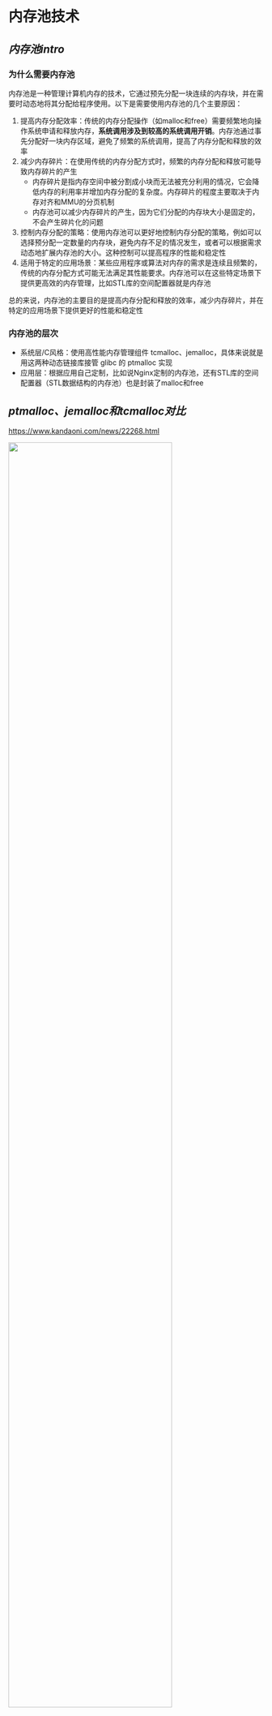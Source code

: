 # 内存池技术

## *内存池intro*

### 为什么需要内存池

内存池是一种管理计算机内存的技术，它通过预先分配一块连续的内存块，并在需要时动态地将其分配给程序使用。以下是需要使用内存池的几个主要原因：

1. 提高内存分配效率：传统的内存分配操作（如malloc和free）需要频繁地向操作系统申请和释放内存，**系统调用涉及到较高的系统调用开销**。内存池通过事先分配好一块内存区域，避免了频繁的系统调用，提高了内存分配和释放的效率
2. 减少内存碎片：在使用传统的内存分配方式时，频繁的内存分配和释放可能导致内存碎片的产生
   * 内存碎片是指内存空间中被分割成小块而无法被充分利用的情况，它会降低内存的利用率并增加内存分配的复杂度。内存碎片的程度主要取决于内存对齐和MMU的分页机制
   * 内存池可以减少内存碎片的产生，因为它们分配的内存块大小是固定的，不会产生碎片化的问题
3. 控制内存分配的策略：使用内存池可以更好地控制内存分配的策略，例如可以选择预分配一定数量的内存块，避免内存不足的情况发生，或者可以根据需求动态地扩展内存池的大小。这种控制可以提高程序的性能和稳定性
4. 适用于特定的应用场景：某些应用程序或算法对内存的需求是连续且频繁的，传统的内存分配方式可能无法满足其性能要求。内存池可以在这些特定场景下提供更高效的内存管理，比如STL库的空间配置器就是内存池

总的来说，内存池的主要目的是提高内存分配和释放的效率，减少内存碎片，并在特定的应用场景下提供更好的性能和稳定性

### 内存池的层次

* 系统层/C风格：使用高性能内存管理组件 tcmalloc、jemalloc，具体来说就是用这两种动态链接库接管 glibc 的 ptmalloc 实现
* 应用层：根据应用自己定制，比如说Nginx定制的内存池，还有STL库的空间配置器（STL数据结构的内存池）也是封装了malloc和free

## *ptmalloc、jemalloc和tcmalloc对比*

<https://www.kandaoni.com/news/22268.html>

<img src="内存池对比.png" width="80%">

### ptmalloc

ptmalloc, Per-Thread Memory Allocator 是glibc默认的内存管理系统，是解决通用场景下默认的glibc内存管理系统。起源于Doug Lea的malloc。由 Wolfram Gloger 改进得到可以支持多线程

它在应对当今的多核高并发等压力环境下存在如下问题

* 高并发时较小内存块使用导致系统调用频繁，降低了系统的执行效率
* 频繁使用时增加了系统内存的碎片，降低内存使用效率
* 缺乏垃圾回收机制：容易造成内存泄漏，导致内存枯竭
* 内存分配与释放的逻辑在程序中相隔较远时，降低程序的稳定性

### tcmalloc

ptmalloc的瓶颈在于锁竞争

tcmalloc实现了TLS级别的无锁

### jemalloc

 jemalloc 是由 Jason Evans 在 FreeBSD 项目中引入的新一代内存分配器。它是一个通用的 malloc 实现，侧重于减少内存碎片和提升高并发场景下内存的分配效率，其目标是能够替代 malloc。jemalloc 在 2005 年首次作为 FreeBSD libc 分配器使用，2010年，jemalloc 的功能延伸到如堆分析和监控/调优等。现代的 jemalloc 版本依然集成在 FreeBSD 中。jemalloc目前在firefox、facebook服务器各种组件中大量使用

为每个进程单独申请一个小的内存池，专门存放请求、解析的数据等。响应结束后统一删除。这个过程不需要很多的系统调用

协存池生存时间应该尽可能短，与请求或者连接具有相同的周期，减少小内存池的大量堆叠，减少碎片堆积和内存泄漏

## *Teaser：定长内存池*

### intro

定长对象的内存池，每次申请或者归还一个固定大小的内存对象T，定长内存池可以满足固定大小的内存申请释放需求，并且定长内存池在高并发内存池中可以被复用

定长内存池的特点是

* 性能达到极致
* 不考虑内存碎片等问题

### 实现

<img src="定长内存池.drawio.png">

用自由链表 `void *_freeList` 来管理切好的小块内存，内存块头上存下一个内存块的地址，因此一个内存块至少要存4字节（32位）或8字节（64位）

```c++
// 获取内存对象中存储的头4 or 8字节值，即连接的下一个对象的地址
inline void*& NextObj(void* obj) { 
    return *((void**)obj);
}
```

`void **` 在32位下是4 Byte，64位下是8 Byte。先将 `void *` 强转为 `void **` 对它再解引用一次的时候就可以得到 `void *` 的内容，这和对 `void *` 解引用得到 `void` 的效果是一样的。如果不这么做，就要通过32位用 `int *` 解引用和 64位用 `long *` 解引用来分别了，这很不灵活

可以用这种方式来判断当前系统是32位还是64位，然后强转

```cpp
if (sizeof(int *) == 32) //32位
    *((int *)obj) = nullptr; 
else //64位
    *((long long*)obj) = nullptr; 
```

若剩余的空间不够分配一块内存了该怎么办？引入 `_remainByte` 管理

## *内存分配系统调用*

Linux 的系统调用 brk、mmap、alloca 等查看 *系统编程.md*，这里介绍一下 Windows 下的内存分配系统调用

Windows 的 VirtualAlloc 和 VirtualFree 是用于动态内存管理的函数，常用于内存分配和释放的操作

https://blog.csdn.net/asce1885/article/details/5707155

### VirtualAlloc

```c
LPVOID WINAPI VirtualAlloc(
  __in_opt  LPVOID lpAddress, //分配的起始位置。
//如果要保留一段内存区域，函数会将其自动向最近的一个分配粒度对齐；
//如果要提交一段内存区域，函数将会向最近的一个页面对齐；
//如果为NULL，系统自行决定在什么地方分配
  __in      SIZE_T dwSize, //所需要分配的内存字节大小，
  __in      DWORD flAllocationType, //分配类型：MEM_COMMIT(提交)、MEM_RESERVED(保留)..
  __in      DWORD flProtect //内存保护属性：PAGE_READWRITE、PAGE_EXECUTE…
);
```



### VirtualFree

```c
BOOL WINAPI VirtualFree(
  __in  LPVOID lpAddress, //需要改变状态的内存区域的起始地址
  __in  SIZE_T dwSize, //需要改变状态的内存区域的字节大小
  __in  DWORD dwFreeType //MEM_DECOMMIT—将内存变为保留状态
                            //MEM_RELEASE—释放内存，将内存变为空闲状态
);
```



# ptmalloc

https://blog.csdn.net/initphp/category_10542242.html

以下分析基于 glibc-2.31 中集成的 ptmalloc2，从https://ftp.gnu.org/gnu/glibc/这里下载

## *架构 & 核心数据结构*

### 架构

<img src="ptmalloc架构.drawio.png" width="70%">

* `malloc_state` (Arena header)：一个 thread arena 可以维护多个堆，这些堆共享同一个arena header。Arena header 描述的信息包括：bins、top chunk、last remainder chunk 等
* `heap_info` (Heap Header)：每个堆都有自己的堆 Header（注：也即头部元数据）。当这个堆的空间耗尽时，新的堆（而非连续内存区域）就会被 mmap 到当前堆的 arena 里
* `malloc_chunk` (Chunk header)：根据用户请求，每个堆被分为若干 chunk。每个 chunk 都有自己的 chunk header。内存管理使用malloc_chunk，把heap当作link list从一个内存块游走到下一个块

### malloc_state

malloc_state是一个进程中全局的数据结构，每一个分配区都有一个（包括主分配区和非主分配区），用来组织、管理所有顶层的分配区

```c
struct malloc_state {
  __libc_lock_define (, mutex);
  int flags;
  int have_fastchunks;
  mfastbinptr fastbinsY[NFASTBINS];
  mchunkptr top;
  mchunkptr last_remainder;
  mchunkptr bins[NBINS * 2 - 2];
  unsigned int binmap[BINMAPSIZE];
  struct malloc_state *next;
  struct malloc_state *next_free;
  INTERNAL_SIZE_T attached_threads;
  INTERNAL_SIZE_T system_mem;
  INTERNAL_SIZE_T max_system_mem;
};
```

* mutex：线程锁，当多线程进行内存分配竞争的时候，需要首先拿到该锁才能进行分配区上的操作
* flags 位图：记录了分配区的一些标志的位图，比如 bit0 记录了分配区是否有 fast bin chunk ，bit1 标识分配区是否能返回连续的虚拟地址空间
* have_fastchunks：用于标记是否有fast bins
* fastbinsY：fast bins是bins的高速缓冲区，大约有10个定长队列。当用户释放一块不大于max_fast（默认值64）的chunk（一般小内存）的时候，会默认会被放到fast bins上
* top：指向分配区的 top chunk。top chunk相当于分配区的顶部空闲内存，当bins上都不能满足内存分配要求的时候，就会来top chunk上分配
* last_remainder：最新的 chunk 分割之后剩下的那部分
* bins 指针数组：用于存储 unstored bin，small bins 和 large bins 的 chunk 链表
* binmap：ptmalloc 用一个 bit 来标识某一个 bin 中是否包含空闲 chunk 
* next：分配区全局链表，主分配区放头部，新加入的分配区放main_arean.next 位置。
* next_free：空闲的分配区
* attached_threads：空闲链表的状态记录，0为空闲，n为正在使用中、关联的线程个数（一个分配区可以给多个线程使用）

### 初始化

ptmalloc的源码在 glibc/malloc 文件夹下，而malloc函数的入口在malloc/malloc.c文件中

```c
strong_alias (__libc_malloc, __malloc) strong_alias (__libc_malloc, malloc)
```

没有直接的malloc函数，glibc通过 `__attribute__((alias))`，将 `__libc_malloc` 函数强绑定到malloc上

<img src="ptmalloc初始化的调用顺序.drawio.png" width="40%">

## *chunk*

ptmalloc通过chunk 数据结构作为最小的内存单元，来进行内存管理

### malloc_chunk

```c
struct malloc_chunk {
  INTERNAL_SIZE_T      mchunk_prev_size;  /* Size of previous chunk (if free).  */
  INTERNAL_SIZE_T      mchunk_size;       /* Size in bytes, including overhead. */

  struct malloc_chunk* fd;         /* double links -- used only if free. */
  struct malloc_chunk* bk;

  /* Only used for large blocks: pointer to next larger size.  */
  struct malloc_chunk* fd_nextsize; /* double links -- used only if free. */
  struct malloc_chunk* bk_nextsize;
};
```

* mchunk_prev_size：该字段记录物理相邻的前一个chunk的大小（低地址chunk）
  * 若前一个chunk处于空闲，则该字段记录前一个chunk大小
  * 如果前一个chunk已经被使用（allocated），则该字段空间可以被前一个chunk的用户数据空间复用
* mchunk_size：该字段是chunk的大小。该字段的低三个比特位对 chunk 的大小没有影响，所以被复用e为标志位
* fd和bk：当 chunk 空闲的时候，会放置到bins上双向链表管理。fd 指向下一个（非物理相邻）空闲的 chunk。bk 指向上一个（非物理相邻）空闲的 chunk。由于只有chunk空闲的时候，才会放置到bins上进行空闲管理，所以fd和bk占用的是用户数据区域 user data
* fd_nextsize和bk_nextsize：用于管理large块的时候的空闲chunk双向链表的管理。一般空闲的 large chunk 在 fd 的遍历顺序中，按照由大到小的顺序排列。这样做可以避免在寻找合适 chunk 时挨个遍历，也是复用用户数据区域。large chunk的空间肯定装的下

### 使用中的状态

```
    chunk-> +-+-+-+-+-+-+-+-+-+-+-+-+-+-+-+-+-+-+-+-+-+-+-+-+-+-+-+-+-+-+-+-+
	    |             Size of previous chunk, if unallocated (P clear)  |
	    +-+-+-+-+-+-+-+-+-+-+-+-+-+-+-+-+-+-+-+-+-+-+-+-+-+-+-+-+-+-+-+-+
	    |             Size of chunk, in bytes                     |A|M|P|
      mem-> +-+-+-+-+-+-+-+-+-+-+-+-+-+-+-+-+-+-+-+-+-+-+-+-+-+-+-+-+-+-+-+-+
	    |             User data starts here...                          .
	    .                                                               .
	    .             (malloc_usable_size() bytes)                      .
	    .                                                               |
nextchunk-> +-+-+-+-+-+-+-+-+-+-+-+-+-+-+-+-+-+-+-+-+-+-+-+-+-+-+-+-+-+-+-+-+
	    |             (size of chunk, but used for application data)    |
	    +-+-+-+-+-+-+-+-+-+-+-+-+-+-+-+-+-+-+-+-+-+-+-+-+-+-+-+-+-+-+-+-+
	    |             Size of next chunk, in bytes                |A|0|1|
	    +-+-+-+-+-+-+-+-+-+-+-+-+-+-+-+-+-+-+-+-+-+-+-+-+-+-+-+-+-+-+-+-+
```

* 复用相邻下一个nextchunk（高地址chunk）的mchunk_prev_size字段的数据空间。所以该chunk的内存空间为当前内存 + mchunk_prev_size字段空间
* 由于 chunk 被使用中，所以不需要通过双向链表方式挂载到空闲bins上管理，fd和bk以及fd_nextsize和bk_nextsize不需要被使用

<img src="已分配的chunk的内存结构.drawio.png">

### 空闲时的状态

```
    chunk-> +-+-+-+-+-+-+-+-+-+-+-+-+-+-+-+-+-+-+-+-+-+-+-+-+-+-+-+-+-+-+-+-+
	    |             Size of previous chunk, if unallocated (P clear)  |
	    +-+-+-+-+-+-+-+-+-+-+-+-+-+-+-+-+-+-+-+-+-+-+-+-+-+-+-+-+-+-+-+-+
    `head:' |             Size of chunk, in bytes                     |A|0|P|
      mem-> +-+-+-+-+-+-+-+-+-+-+-+-+-+-+-+-+-+-+-+-+-+-+-+-+-+-+-+-+-+-+-+-+
	    |             Forward pointer to next chunk in list             |
	    +-+-+-+-+-+-+-+-+-+-+-+-+-+-+-+-+-+-+-+-+-+-+-+-+-+-+-+-+-+-+-+-+
	    |             Back pointer to previous chunk in list            |
	    +-+-+-+-+-+-+-+-+-+-+-+-+-+-+-+-+-+-+-+-+-+-+-+-+-+-+-+-+-+-+-+-+
	    |             Unused space (may be 0 bytes long)                .
	    .                                                               .
	    .                                                               |
nextchunk-> +-+-+-+-+-+-+-+-+-+-+-+-+-+-+-+-+-+-+-+-+-+-+-+-+-+-+-+-+-+-+-+-+
    `foot:' |             Size of chunk, in bytes                           |
	    +-+-+-+-+-+-+-+-+-+-+-+-+-+-+-+-+-+-+-+-+-+-+-+-+-+-+-+-+-+-+-+-+
	    |             Size of next chunk, in bytes                |A|0|0|
	    +-+-+-+-+-+-+-+-+-+-+-+-+-+-+-+-+-+-+-+-+-+-+-+-+-+-+-+-+-+-+-+-+
```

* fd/bk以及fd_nextsize/bk_nextsize的指针地址，可以直接侵占用户数据区域（userdata）的空间，因为这些用户数据已经无效了
* 下一个nextchunk的mchunk_prev_size值，记录了当前chunk的大小

<img src="未使用的chunk的内存结构.drawio.png">

## *哈希桶free chunks管理*

对于空闲的 chunk，ptmalloc 使用哈希桶来管理 free list，每一个内存分配区中维护着 bins 的列表数据结构，用于保存 free chunks

根据空闲chunk的大小和其处于的状态将其放在四个不同的bin中，这四个管理空闲chunk的容器为 fast bins、unsorted bin、small bins 和 large bins

### 不同bin的作用

<img src="bins结构.drawio.png" width="80%">

1. fast bins是bins的高速缓存，大约有10个定长队列。当一些大小小于 max_fast（默认为64字节）的chunk被回收时，首先将其放入fast bins中，在分配小内存时，首先会查看fast bins中是否有合适的内存块，如果存在，则直接返回fast bins中的内存块，以加快分配速度

   fast bins可以看着是small bins的一小部分cache，主要是用于提高小内存的分配效率，虽然这可能会加剧内存碎片化，但也大大加速了内存释放的速度

2. unsorted bin只有一个，回收的chunk块必须先放到unsorted bin中，分配内存时会查看unsorted bin中是否有合适的chunk，如果找到满足条件的chunk，则直接返回给用户，否则将unsorted bin的所有chunk放入small bins或large bins中

   unsorted bin 可以重新使用最近 free 掉的 chunk，从而消除了寻找合适 bin 的时间开销，进而加速了内存分配及释放的效率

3. small bins用于存放固定大小的chunk，共64个bin，最小的chunk大小为16字节或32字节，每个bin的大小相差8字节或是16字节，当分配小内存块时，采用精确匹配的方式从small bins中查找合适的chunk

   small bins 相邻的 free chunk 将被合并，这减缓了内存碎片化，但是减慢了 free 的速度；

4. large bins用于存储大于等于512B或1024B的空闲chunk，这些chunk使用双向链表的形式按大小顺序排序，分配内存时按最近匹配方式从large bins中分配chunk

   large bin 中所有 chunk 大小不一定相同，各 chunk 大小递减保存。最大的 chunk 保存顶端，而最小的 chunk 保存在尾端；查找较慢，且释放时两个相邻的空闲 chunk 会被合并

其中fast bins保存在malloc_state结构的fastbinsY变量中，其他三者保存在malloc_state结构的bins变量中

关于哈希桶的步长，再强调一下

```
    Bins for sizes < 512 bytes contain chunks of all the same size, spaced
    8 bytes apart. Larger bins are approximately logarithmically spaced:
 
    64 bins of size       8
    32 bins of size      64
    16 bins of size     512
     8 bins of size    4096
     4 bins of size   32768
     2 bins of size  262144
     1 bin  of size what's left
```

<img src="bins哈希桶步长.png">

### 特殊的chunk

* top chunk
  * 一个 arena 中预留的最顶部的 chunk，位于已使用空间的上方。top chunk 不属于任何 bin 。当所有 bin 中都没有合适空闲内存时，就会使用 top chunk 来响应用户请求
  * 当 top chunk 的大小比用户请求的大小还要小的时候，top chunk 就通过 sbrk（main arena）或 mmap（ thread arena）系统调用扩容
* mmaped chunk：当分配的内存非常大（大于分配阀值，默认128K）的时候，需要被mmap映射，则会放到mmaped chunk上，当释放mmaped chunk上的内存的时候会直接交还给操作系统
* last remainder chunk
  * 是最后一次 small request 中因分割而得到的剩余部分，它有利于改进引用局部性，也即后续对 small chunk 的 malloc 请求可能最终被分配得彼此靠近
  * 当用户请求 small chunk 而无法从 small bin 和 unsorted bin 得到服务时，分配器就会通过扫描 binmaps 找到最小非空 bin。若这样的 bin 找到了，其中最合适的 chunk 就会分裂为两部分：返回给用户的 User chunk 以及添加到 unsorted bin 中的 Remainder chunk。这一 Remainder chunk 就将成为 last remainder chunk

## *heap管理*

`_int_new_arena` 中主要调用 `new_heap` 来创建和初始化新的非主分配区

## *分配区 arena*

### ptmalloc对Doug Lea版本的改进

在Doug Lea实现的内存分配器中只有**一个主分配区（main arena），每次分配内存都必须对主分配区加锁**，分配完成后释放锁，在SMP的多线程环境下，对主分配区的锁的争用很激烈，严重影响了malloc的分配效率

为了解决多线程竞争锁的问题，ptmalloc增加了非主分配区thread_arena（或者叫动态分配区 dynamic arena），主分配区与非主分配区 main_arena 用环形链表来进行管理。每一个分配区利用互斥锁 mutex 使线程对于该分配区的访问互斥

<img src="分配区组织.drawio.png" width="60%">

```c
static struct malloc_state main_arena =
{
  .mutex = _LIBC_LOCK_INITIALIZER,
  .next = &main_arena,
  .attached_threads = 1
};
```

* 主分配区和非主分配区形成一个环形链表进行管理
* 每个分配区利用互斥锁使线程对于该分配区的访问互斥
* 每个进程只有一个主分配区，允许多个非主分配区
* ptmalloc根据系统对分配区的争用动态增加分配区的大小，分配区的数量一旦增加，则不会减少
* 主分配区可以使用brk和mmap来分配，非主分配区只能用mmap来映射
* 申请小内存是会产生很多内存碎片，ptmalloc在整理时也要对分配区做加锁操作

### arena_get

### arena_get2

### 分配区的管理

* 当一个线程需要malloc分配内存：先查看该线程私有变量中是否已经存在一个分配区
  * 若存在，尝试加锁
    * 若加锁成功，使用该分配区分配内存
    * 若失败，遍历循环链表，获取一个未加锁的分配区
  * 若没找到未加锁分配区，开辟新的分配区，加入全局链表并加锁，然后分配内存
* 当一个线程需要free释放内存
  * 先获取待释放内存块所在的分配区的锁
  * 若有其他线程持有该锁，必须等待其他线程释放该分配区互斥锁

## *其他malloc函数*

### free

### realloc

# tcmalloc

https://blog.csdn.net/ETalien_/article/details/88832703

https://jiajunhuang.com/articles/2020_10_10-tcmalloc.md.html

## *源代码*

https://google.github.io/tcmalloc/gperftools.html

gperf/gperftools 是google用作内存和CPU分析的工具，基于tcmalloc

## *整体设计框架*

三个主要考虑的点：**性能问题、内存碎片问题和多线程环境下的锁竞争问题**

### tcmalloc 介绍

tcmalloc（Thread-Caching Malloc）是Google开发的一种用于多线程应用程序的内存分配器，在许多Google项目中得到广泛应用。tcmalloc旨在提供高效的内存分配和释放，**以减少多线程应用程序中的锁竞争和内存碎片化**

tcmalloc的设计目标是在**多线程环境下**最大限度地减少内存分配和释放的开销。它采用了许多优化策略来提高性能和可伸缩性

其中一个关键特性是线程本地缓存（Thread-Caching），它为每个线程维护了一个本地内存缓存，用于快速分配和释放内存。通过避免对全局数据结构的频繁访问，减少了锁竞争的情况，从而提高了性能

另一个重要的特性是分离的内存池（Central Cache），它用于处理大于某个阈值的内存分配请求。这些请求在被满足之前不会返回到操作系统，而是在内存池中进行高效的重用。这有助于减少对操作系统的系统调用次数，提高了性能

此外，tcmalloc还使用了一些其他的优化技术，如高效的内存块分配策略、精细的大小分类等，以提高内存分配的效率和内存利用率。

总的来说，tcmalloc是一种针对多线程应用程序的高性能内存分配器，通过利用线程本地缓存、分离的内存池和其他优化策略，提供了快速的内存分配和释放，并减少了锁竞争和内存碎片化的问题

### 三层设计

<img src="内存池结构.drawio.png" width="70%">

* Thread cache 解决锁竞争的问题：线程缓存是每个线程独有的，用于小于256KB的内存的分配，线程从这里申请内存不需要加锁，每个线程独享一个cache，相比于ptmalloc每个线程获取内存都要每次都要加锁，这就是这个并发线程池高效的地方

* Central cache 居中调度

  * central cache 是所有线程所共享的，thread cache按需从central cache中获取对象，central cache也会在合适的时机回收thread cache中的对象。central cache有负载均衡的作用，可以避免一个线程抢占过多内存

  * 因为central cache是共享的，所有存在竞争。但是通过哈希桶的设计，这里竞争不会很激烈。也就是所谓的桶锁。其次只有本身只有thread cache的

    没有内存对象时才会找central cache，所以更降低了竞争烈度

* Page cache 以页为单位管理大内存，用brk或mmap直接找OS的堆要内存

### 主要API结构大纲

<img src="内存池结构API.drawio.png" width="80%">

## *Thread Cache*

### Thread Cache 的结构设计

<img src="ThreadCache.drawio.png" width="60%">

```c++
class ThreadCache {
public:
  // 申请和释放空间
  void *Allocate(size_t size);
  void Deallocate(void *ptr, size_t size);
  // 从central cache获取对象
  void *FetchFromCentralCache(size_t index, size_t size);

private:
  FreeList _freeLists[NFREELISTS];
};
```

### 哈希桶映射与内存块对齐规则

定长内存池直接用一个自由链表就可以挂载所有的内存小块，但是 tcmalloc 是要管理不同大小的内存块该怎么办呢？很简单，分成不同的自由链表来管理不同大小的内存块就可以了！

Thread Cache是哈希桶结构，每个桶是一个按桶的位置映射大小的内存块对象的自由链表，相当于是**直接定址法**。但问题是要如何设计设计映射，或者说如何设计内存分配方式。最Naïve的想法是精确到每一个Byte都分配，但这样挂的自由链表将会非常多，即需要 `256 * 1024 = 262144` 个哈希桶来放自由链表

所以为了平衡效率，需要做出一些空间上的浪费（内碎片）。设计成以8 Byte为一个间隔作为哈希桶。若要1 Byte，给8 Byte；要2 Byte，也给8 Byte；要8 Byte，还给8 Byte。也就是说在这种情况下，内存全部对齐到8 Byte

为了存下64位指针，毋庸置疑最少值肯定是8字节。若按8字节递增对齐，那么到256KB的时候，总共需要 `256 * 1024 / 8 = 32768` 个哈希桶来放自由链表

这感觉还是太多了，在tcmalloc的实现中实际采用的是下面这种，整体控制在最多10%左右的内碎片浪费。按下面的对齐方法，一共是有208个哈希桶来放自由链表

```
// 要的内存数               实际对齐到某个大小   哈希桶保存的自由链表的index
// [1,128]                 8byte对齐         freelist[0,16)
// [128+1,1024]            16byte对齐        freelist[16,72)
// [1024+1,8*1024]         128byte对齐       freelist[72,128)
// [8*1024+1,64*1024]      1024byte对齐      freelist[128,184)
// [64*1024+1,256*1024]    8*1024byte对齐    freelist[184,208)
```

使用一个专门的类 `SizeClass` 来管理对象大小的对齐映射规则。在计算对齐的 `_RoundUp` 函数中有一个 align_num 对齐数（并不是对齐到的字节数）没有使用一般的取模操作，而是下面这么实现的

```c++
// 一种非常巧妙的算法
static inline size_t _RoundUp(size_t size, size_t align_num) {
	return ((size + align_num - 1) & ~(align_num - 1));
}
```

### 管理自由链表

<img src="FreeList头插.drawio.png">

```c++
//获取内存对象中存储的头4或头8字节，即连接的下一个对象的地址
//void**强转后解引用可以适用于32和64位
static void *&NextObj(void *obj) { return *(void **)obj; }

// 管理切分好的小对象的自由列表
class FreeList {
public:
  // 自由链表头插
  void Push(void *obj) {
    assert(obj);
    // 头插
    //*(void **)obj = _freeList;
    NextObj(obj) = _freeList;
    _freeList = obj;
  };

  //支持范围内push多个对象
  void PushRange(void *start, void *end) {
    NextObj(end) = _freeList;
    _freeList = start;
  }

  // 自由链表头删
  void *Pop() {
    //头删
    assert(_freeList);
    void *obj = _freeList;
    _freeList = NextObj(obj);
    return obj;
  };

  bool Empty() { return _freeList == nullptr; }

  size_t &MaxSize() { return _maxSize; }

private:
  void *_freeList = nullptr;
  size_t _maxSize = 1;
};
```

### TLS无锁访问

Thread-Local Storage 是一种线程级别的存储机制，它允许每个线程在共享的内存空间中拥有自己独立的变量副本。每个线程都可以访问自己的TLS变量副本，而不会干扰其他线程的副本

TLS的主要目的是提供一种线程隔离的机制，使得每个线程可以独立地使用一组变量，**而不需要使用全局变量或上锁**。这对于多线程应用程序非常有用，因为它可以避免并发访问共享变量所带来的竞争条件和同步开销

每一个Thread Cache都是TLS，可以不受影响的并发申请资源。我们把TLS的申请封装到ConcurrentAlloc.h中。和封装的malloc函数或者tcmalloc函数一样，申请内存的时候直接用 `static void *ConcurrentAlloc(size_t size);`

Thread Local Storage（线程局部存储）TLS - 一束灵光的文章 - 知乎 https://zhuanlan.zhihu.com/p/142418922

根据上文，TLS在Linux中有两种使用方式，API方式和语言级别的方式，在我们的实现中采用语言级别的实现，即用 `__thread` 来声明需要用TLS管理的资源

```c++
// 在tcmalloc中这个函数被命名为tcmalloc
static void *ConcurrentAlloc(size_t size) {
  // 通过TLS每个线程无锁的获取自己专属的ThreadCache对象
  if (pTLS_thread_cache == nullptr) {
    pTLS_thread_cache = new ThreadCache;
  }

  // 获取线程号
  cout << std::this_thread::get_id() << ": " << pTLS_thread_cache << endl;

  return pTLS_thread_cache->Allocate(size);
}

static void ConcurrentFree(void *ptr, size_t size) {
  assert(pTLS_thread_cache);
  pTLS_thread_cache->Deallocate(ptr, size);
}
```

注意：在ThreadCache.h中为了避免头文件多次引入引发链接错误，所以将pTLS_thread_cache定义为static。这也意味着这意味着每个线程都会有自己独立的`pTLS_thread_cache`变量副本。每个线程在首次访问`pTLS_thread_cache`时，会进行初始化，并且每个线程的初始化操作都是独立的。因此，每个线程的`pTLS_thread_cache`变量在初始化之后都不会再为`nullptr`，并且每个线程都有自己独立的`ThreadCache`对象。并独立地使用它进行内存分配和释放操作

### 内存回收

Tcmalloc考虑了自由链表长度和总占用内存两个方面，我们这里简化一下，只考虑链表长度

## *Central Cache*

### Central Cache的结构设计

<img src="CentralCache.drawio.png"  width="60%">

Central Cache和Thread Cache相似都采用了哈希桶的结构，并且它的哈希桶映射与内存块对齐规则也与Thread Cache一样。不同的是哈希桶挂的不是内存块的自由链表，而是SpanList

Span管理以页为单位的大块内存，每个span又会被切成对应的小块挂在span上，然后供Thread Cache取用或者回收并进行负载均衡。若所有Span都没了，那就再去找Page Cache要。Span及其管理结构SpanList既要给Central Cache用，也要给之后的Page Cache用，所以定义到Common.h中

首先要条件编译为不同的OS设置不同的page ID，若是在Win系统下，注意要先写宏 `_WIN64` 再写宏 `_WIN32` 的顺序<https://blog.csdn.net/chunfangzhang/article/details/87895833>

不同span里到底挂了多少个小的内存块是不知道的，因为时刻可能有新的内存块被Thread Cache还回来

**span设计为一个带头双向循环链表**，方便当span的 `_useCount==0` 时，Central Cache把Span还给Page Cache的时候方便找到对应的Span，然后重新做被删除Span前后的Span的连接

Central Cache是管理多个Thread Cache的，因此它里面是有线程竞争的，但是它使用了**桶锁**来尽量降低竞争。所谓的桶锁就是不是一下子把整个 Central Cache 全部锁住，而是把单独的一个桶给锁住。如果两个线程找的是不同锁，那不构成线程竞争，只有当两个线程都映射到同一个桶的时候才会需要等待锁

### 申请内存

Central Cache只有一个，所以把Central Cache设计成饿汉单例（注意为了防止头文件重复包含，将 `_sInst` 定义到cc中）

**桶锁：每个哈希桶有一个锁。所以只有在找的是同一个锁的时候才会有竞争，否则会去找不同的桶**



<img src="FetchRangeObj.drawio.png" width="60%">



一个Span每次给Thread Cache多少个切好的内存块合适呢？给固定数量是不合适的，一是因为不同的Thread要的频率不同，二是因为大的内存块给的数量跟小的一样可能会造成严重的浪费。采用**慢开始反馈调节算法**：最开始不会一次向 Central Cache 要太多，要太多了可能会用不完造成浪费。但是如果不断地往 Central Cache 要，每要一次maxSize++（maxSize是FreeList的属性），那么每次要的batchNum会越来越多，直到上限。而且内存块越小，上限就越高

一次给的是 start ~ end 那么多

慢开始反馈调节算法写在 `ThreadCache::FetchFromCentralCache` 里，规定不同大小内存块上限的逻辑写在Common.h里，如下

```c++
//一次thread cache 从 central cache 获取多少个对象
static size_t NumMoveSize(size_t size) {
    assert(size > 0);
    //[2, 512]，一次批量移动多少个对象的（慢启动）上限值
    // 小对象一次批量上限高
    int num = MAX_BYTES / size;
    if (num < 2)
    	num = 2;
    // 测试得出的512
    if (num > 512)
    	num = 512;
    return num;
}
```





以8字节为例，要取 `256*1024/8=32768` 个，此时又太多了，所以定了个上限500。若取一个256KB的，至少要取2个

### GetOneSpan：从Central Cache向Page Cache要一块span并切割内存

每次要多少页比较好，也设计成自适应的方法。size越小分配的page越少，size越大分配的page越大。`num*size` 是总的字节数，PAGE_SHIFT是字节到页的转换。若定义一页为8KB，则 `PAGE_SHIFT=13`；若定义一页为4KB，则 `PAGE_SHIFT=12`

```c++
static size_t NumMovePage(size_t size)
{
    size_t num = NumMoveSize(size);
    size_t nBytge = num*size;
    size_t nPage = nByte >> PAGE_SHIFT;
    if (nPage == 0)
        nPage = 1;
    return nPage;
}
```

上面的过程中是通过页号，计算页的起始地址，即 `PageNum << PAGE_SHIFT`。假设页号为100，tcmalloc中默认一页为8K，可在configure时通过选项调整为32KB或64KB。注意⚠️：不要把用户层的 page 和虚拟内存中的 page 搞混了

```c++
100 * 8K
100 << PAGE_SHIFT
```

<img src="span切分为小内存.drawio.png" width="70%">

把大块span切成小块内存后以FreeList的方式连接起来，注意第一次连接是把span的 `_freeList` 跟内存块连接起来。尾插效果会比较好，头插的话SpanList中的地址会倒过来

### 内存回收

当申请了一个span，span上有多个切好的内存块，但是没人知道中间用户到底是怎么用了这些小内存块，出于**负载均衡**的目的，Thread Cache 是会在合适的时候主动向 Central Cache 归还内存块的，**但问题在于并不能确定从 Thread Cache 还回来的内存块是属于哪一个span的**

解决方法也很简单，就是建议好小块内存和切出来它的页中间的映射，所以tcmalloc的解决方案是通过 `_pageID` 来定位属于哪一个span。具体的实现有

1. 来一个内存块暴力遍历一遍span来确定属于哪个span是一个***O(N^2)***的算法，因此不采用这种方法
2. 采用 `unordered_map<PAGE_ID, Span*> _idSpanMap` 建立映射的***O(1)***算法，因为通过地址算PAGE_ID是很容易的，那么映射后直接可以找到对应的span

这个映射在向系统获取128页的NewSpan，或者是每次切割大小Span的时候建立



若Central Cache中的span的 `_useCount` 都等于0，说明切分给Thread Cache的小块内存都还回来了，那么 Central Cache 把这个 span 还给 Page Cache。Span 之间用双向链表来管理也是要便利 span 的归还。之后Page Cache会通过页号，查看前后的相邻页是否空闲，是的话就合并，合并出更大的页解决内存碎片问题

先把Central Cache的桶锁解掉，这样若其他线程释放内存对象回来，不会阻塞住



## *Page Cache*

### Page Cache的结构设计

<img src="PageCache.drawio.png" width="60%">

Page Cache在全局中也只有一个，所以也一样设计成单例模式。它最多管理 128 页（`8KB*1024=1MB`）的内存

**Page Cache也是哈希桶结构，但是它的映射规则跟Central Cache与Thread Cache不同**。每个桶是一个按桶的位置映射页数的自由链表，一共有128个哈希桶来存放自由链表。Page Cache也采用SpanList进行管理，每个上挂的是span对象，不会切割，因为Page Cache服务的是Central Cache，切割的工作由Central Cache拿到span后自己完成

**Page Cache中不能再实现成桶锁了，要实现成全局锁**，因此Page Cache要做span的分裂与合并，桶锁只能制约不同哈希桶下的span取用，但是不能限制跨桶之间span的分裂与合并。之所以要垮桶操作span的原因见下。除此之外，当没有对应page的span时，每往后找一次大的span都要上锁、解锁，这种消耗可能会很大，干脆用一把大的全局锁

### NewSpan：获取一个k页的span

直接去跟OS要的时候不要一直要小块的内存，为了减少外碎片，尽量每次要就要比较大块的内存。如果每次小的span没了都是去堆上要的话很容易就形成内存碎片了，而要一个大的span就是连续的一段空间会好很多。所以**没有合适的span时是先去找大的span然后进行分裂，而不是直接去向OS申请**。若真的一个大的都没有找到，就向系统申请一个128页的内存块，并挂到128 page的哈希桶上

以申请一个2 page的内存块为例，若一个都没有找到，就去申请一个128 page的内存块，然后切一个2 page出来给Central Page，另外126 page的内存块挂到126 page的哈希桶上。其实刚开始的时候就是这种情况，一个span都没有



切分成一个k页的span和一个n-k页的span，k页的span返回给Central Cache，n-k页的span挂到第n-k桶上去



NewSpan的递归可能涉及到递归死锁的问题。可以通过递归互斥锁 `recursive_mutex` 或者分离一个调用函数来解决死锁问题

还涉及到一个锁的问题，当Central Cache调用Page Cache的内容时，因为Central Cache是桶锁，而Page Cache是全局锁，要不要先解开桶锁再加全局锁呢。这个问题比较有争议，但总的来说解了比较好。虽然本身是因为没有空闲的span了才会去找Page Cache要span，所以对于其他线程的申请没什么价值，因为反正也是申请不到span的，但是如果是其他线程想要归还span呢？把释放也给堵住了不太好

最后考虑到这两个问题，Page Cache的全局锁加再调用 `NewSpan` 的 `CentralCache::GetOneSpan` 里面，虽然粒度大一点，但可以避免递归死锁



有没有这样一种可能，当把桶锁解开后，有很多线程访问这个桶都发现没有空的span，所以它们都会去调Page Cache的NewSpan，但是因为Page Cache这时候已经上了全局锁，所以他们也申请不到。然后等到申请完后解开全局锁，大家都申请到了新的span要挂到Central Cache中对应的桶上，然后就有太多内存了？

### 内存回收：ReleaseSpanToPageCache

若直接把从Central Cache返回的切小的Span挂到对应Page桶上的话，会造成小Page的很多，而大Page的很少，即**外碎片问题**。所以也要对span前后的页尝试进行合并，最后也还给系统，缓解外碎片问题

<img src="span合并.drawio.png" width="70%">

借助 `_idSpanMap` 映射的帮助，可以根据 `PageID` 往前往后不断合并 `_n` 页，合并完了之后可能还可以继续往前往后合并，但如果是还在Central Cache 中的就不能合并了。**不过连续合并后超过 NPAGE（最大页数）之后就不可以继续合并了**（有可能系统分配内存的时候正好就将 NPAGE 的几段内存连续分配了），因为我们是要把合并好的页仍然加入 SpanList 管理，此时将 NPAGE 的 span 放入对应的  SpanList，然后如果下次又触发了相应的合并机制，就直接把 NPAGE 的span还给内存 

但是如何判断是在Central Cache中还是在Page Cache中呢

* 不能使用 span 的 `_useCount` 来判断，因为存在线程安全问题，之前说过在NewSpan里，**从桶锁解开开始切分 NewSpan 到且分完重新上锁挂到 Central Cache 对应的 SpanList 那段时间间隔中，从Page Cache刚拿过来的正在切分的 `_useCount` 也为0**。若此时把这段刚拿过来准过要分开的span给合并了那就完了
* 解决方法是在Span里增加一个 `bool _isUse=false;` 属性来表明是否在使用，只要分配给了Central Cache，那么就要变成 `true`

**nSpan也要被合并**：注意和Central Cache中的不同，kSpan是返回给Central Cache的，它之后会被切分为小块内存，所以每一个页都要建立映射，可以让它在在从 Thread Cache 返回给 Central Cache 的时候确认是属于哪一个Span的。而nSpan暂时是留在Page Cache里的，它暂时不需要被切分。但是我们也要通过它来进行合并以返回给系统，返回的时候确认id和span的映射只需要找首尾的页就行了，因为需要向前向后合并，既然还没有被喂给Central Cache，中间必然是连续的

注意⚠️：笔者当时漏掉的一个点是当merge完毕后要 `delete prevSpan`。因为Span结构体是我们自己创造出来管理span对象的，当被合并了之后也就没有用了，所以delete掉。注意不要和申请的内存混淆，通过内存池申请的内存在程序运行期间不会被还给内存，就算不用了也都是集中到Page Cache手里。只有最后程序终止后，才会被还给OS

### 大于256KB的内存回收

因为Page Cache最高可以管理128页/1MB的内存块，所以当申请32~128页（假设一页为8KB，`256/8=32`）的内存时，还是找的Page Cache；若直接申请超过128页的那么就得去找堆要了

具体的那就是调用不同平台上的内存管理的系统调用就行了

## *替换定长内存池*

### 用高效的定长内存池管理 Span & ThreadCache 对象

Page Cache 需要管理、操作 Span 对象（Central Cache只是使用已经存在的 Span 对象），一开始笔者的实现还是用了 `new/delete`，这就还是间接地在用 ptmalloc

实际上我们可以用上文写的高效的定长内存池 `ObjectPool<Span> _spanPool;` 来专门获取、管理所有的 Span 对象

ConcurrentAlloc.h和ObjectPool.h里获取ThreadCache同理

### Free不传对象大小

每一个span里的管的小内存块都是切成同样大小的小块，所以干脆让span记录一个它管的小块内存的大小 `_objSize`，方便归还的时候找对应哪一个哈希桶

这也是为什么要用 Span 来统一管理大于1MB的大内存

## *Benchmark*

### 多线程环境对比malloc测试

统一设定参数每轮申请10000次，一共进行10轮，观察不同线程的申请效果

单进程实验：可以看到，我自己实现的tcmalloc和glibc的ptmalloc2相比，尽管实际实现的tcmalloc代码量大概在十万行细节，我这里仅仅实现了核心的一两千行代码，很多细节都没有考虑在内，但性能已经相差不多了

<img src="BenchmarkBeforeRadix.png">

### 性能瓶颈分析

<img src="性能测试.png">

直接利用vs提供的性能分析工具，其中第一项是Benchmark的加锁，但是可以发现第三项占用了大量时间

可以发现大量的时间浪费在了锁竞争上，这个锁竞争是Page Cache为了管理 Span（比如说发放 span、回收 span）去读写 `std::unordered_map<PAGE_ID, Span *>` 的时候产生的

之所以这时候要加锁解锁是因为其他线程可能会增删这个 unordered_map（底层的红黑树旋转平衡等会更改指针关系），而 STL 的 unordered_map 是线程不安全的，所以优化的方向是如何去减轻这里的锁竞争程度

## *优化锁的消耗*

### 基数树替换字典

`std::unordered_map<PAGE_ID, Span *>` 的 key 查找越慢，就越加剧锁竞争。PAGE_ID 是一个很大的值，所以可以考虑用 Radix Tree（压缩前缀树）来建立映射

假设一页是 `2^13=8KB`，那么一共有 `2^32/2^13=2^19=524,288` 页，所以也就需要 `2^13` 个 PAGE_ID 来标识它。占用内存为 `2^19*4 Byte=2^21=2MB`。基数树会建立页号 `_pageID` 和指针 `Span *` 的映射，`BITS = 32-PAGE_SHIFT` 或者`BITS = 64-PAGE_SHIFT` ，这里一层基数树的基为 `BITS=19`

tcmalloc 中分别设计了三种高度的基数树，即一层、两层和三层的，这三种基数树使用的空间没有变化的。32位下的时候一层或两层基数树就够了，但64位下是不够的  `2^64/2^13=2^51`，直接开一个连续的 `2^51` 的Vector 是不可能的，所以得用3层。一层的优势在于直接就开好了，访问非常简单，**一层本质上就是一个一次性开完的有 `2^19` 个元素的大哈希vector** 。多层的是多层哈希，稍微麻烦了一点，实际上两层也是直接开好，但是三层就要按需开了

<img src="两层基数树.drawio.png">

**为什么此时去基数树里操作就不需要加锁解锁了？**

1. 首先基数树是直接把整棵树给开出来，或者当三层的时候是提前通过ensure来开好内存的，写的时候也不会去改变基数树的结构，不像 unordered_map 需要修改其底层的红黑树
2. 设计成了读写分离的模式，首先可以分析一下只有两个地方需要写，即 `Span *PageCache::NewSpan(size_t k);` 和 `void PageCache::ReleaseSpanToPageCache(Span *span);`  的时候需要写（即建立 `PAGE_ID` 和 `Span *` 的映射关系），这时候是加了Central Cache的全局锁的。实际上不加锁都可以 ，因为不可能同时对一块 Span 既申请又释放

### 采用基数树后再次进行Benchmark

多线程实验，在实现了基数树管理Span之后效率提升十分明显，尤其是在多线程条件性能差异巨大 

<img src="BenchmarkAfterRadix.png">

## *工程管理*

### Cmake编写

### 打包成库

# jemalloc

内存管理特性分析（十五）:内存分配器之jemalloc技术原理分析 - 五花肉的文章 - 知乎
https://zhuanlan.zhihu.com/p/642471269

[https://youjiali1995.github.io/allocator/jemalloc/#锁]

jemalloc 是 Redis 的默认内存管理器

## *关键性能损失*

传统分配器中大量开销被浪费在 lock contention 和 false sharing 上，随着线程数量和核心数量增多，这种分配压力也会越来越大。**针对多线程, 一种解决方法是将一把global lock分散成很多与线程相关的lock**，而针对多核心，则要尽量把不同线程下分配的内存隔离开，避免不同线程使用同一个cache-line的情况

## *arena*





按照上面的思路, 一个较好的实现方式就是引入arena。将内存划分成若干数量的arenas，线程最终会与某一个arena绑定。由于两个arena在地址空间上几乎不存在任何联系，就可以在无锁的状态下完成分配，同样由于空间不连续，落到同一个cache-line中的几率也很小，保证了各自独立。由于arena的数量有限， 因此**不能保证所有线程都能独占arena**，分享同一个arena的所有线程，由该arena内部的lock保持同步



`arena` 是 `jemalloc` 中最重要的部分，内存大多数由 `arena` 管理，分配算法是 `Buddy allocation` 和 `Slab allocation` 的组合



chunk是仅次于arena的次级内存结构，arena都有专属的chunks, 每个chunk的头部都记录了chunk的分配信息。chunk是具体进行内存分配的区域，目前的默认大小是4M。chunk以page（默认为4K)为单位进行管理，每个chunk的前几个page（默认是6个）用于存储chunk的元数据，后面跟着一个或多个page的runs。后面的runs可以是未分配区域， 多个小对象组合在一起组成run, 其元数据放在run的头部。 大对象构成的run, 其元数据放在chunk的头部。在使用某一个chunk的时候，会把它分割成很多个run，并记录到bin中。不同size的class对应着不同的bin，在bin里，都会有一个红黑树来维护空闲的run，并且在run里，使用了bitmap来记录了分配状态。此外，每个arena里面维护一组按地址排列的可获得的run的红黑树



jemalloc 按照内存分配请求的尺寸，分了 small object (例如 1 – 57344B)、 large object (例如 57345 – 4MB )、 huge object (例如 4MB以上)。jemalloc同样有一层线程缓存的内存名字叫tcache，当分配的内存大小小于tcache_maxclass时，jemalloc会首先在tcache的small object以及large object中查找分配，tcache不中则从arena中申请run，并将剩余的区域缓存到tcache。若arena找不到合适大小的内存块， 则向系统申请内存。当申请大小大于tcache_maxclass且大小小于huge大小的内存块时，则直接从arena开始分配。而huge object的内存不归arena管理， 直接采用mmap从system memory中申请，并由一棵与arena独立的红黑树进行管理